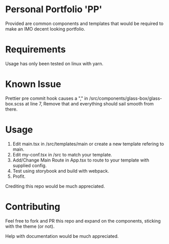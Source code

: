 # Personal Portfolio 'PP'

Provided are common components and templates that would be required to make an IMO decent looking portfolio.

# Requirements

Usage has only been tested on linux with yarn.

# Known Issue

Prettier pre commit hook causes a "," in /src/components/glass-box/glass-box.scss at line 7, Remove that and everything should sail smooth from there.

# Usage

1. Edit main.tsx in /src/templates/main or create a new template refering to main.
2. Edit my-conf.tsx in /src to match your template.
3. Add/Change Main Route in App.tsx to route to your template with supplied config.
4. Test using storybook and build with webpack.
5. Profit.

Crediting this repo would be much appreciated.

# Contributing

Feel free to fork and PR this repo and expand on the components, sticking with the theme (or not).

Help with documentation would be much appreciated.
